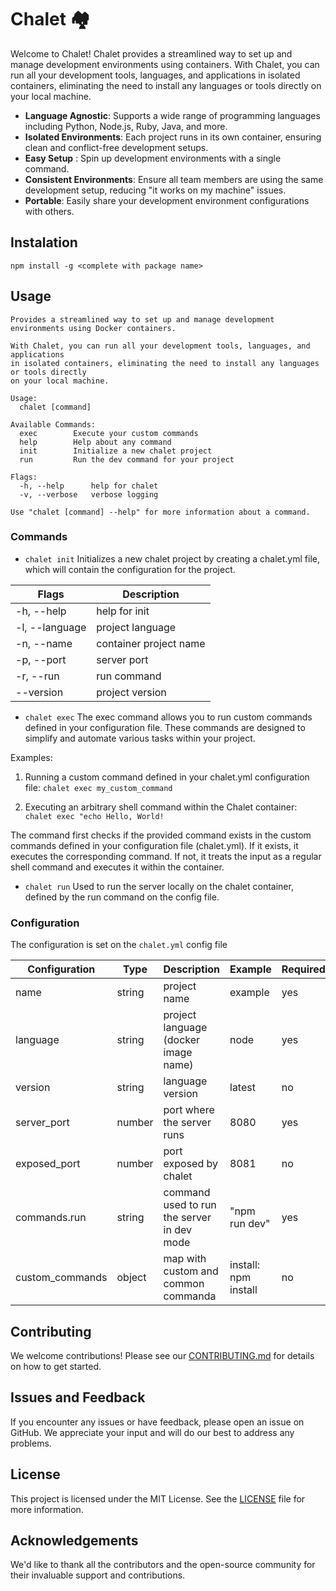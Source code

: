 # Chalet 🏘️

Welcome to Chalet! Chalet provides a streamlined way to set up and manage development environments
using containers. With Chalet, you can run all your development tools, languages, and applications
in isolated containers, eliminating the need to install any languages or tools directly on your local machine.

* **Language Agnostic**: Supports a wide range of programming languages including Python, Node.js, Ruby, Java, and more.
* **Isolated Environments**: Each project runs in its own container, ensuring clean and conflict-free development setups.
* **Easy Setup** : Spin up development environments with a single command.
* **Consistent Environments**: Ensure all team members are using the same development setup, reducing "it works on my machine" issues.
* **Portable**: Easily share your development environment configurations with others.

## Instalation

```
npm install -g <complete with package name>
```
  
## Usage
```
Provides a streamlined way to set up and manage development
environments using Docker containers.

With Chalet, you can run all your development tools, languages, and applications
in isolated containers, eliminating the need to install any languages or tools directly
on your local machine.

Usage:
  chalet [command]

Available Commands:
  exec        Execute your custom commands
  help        Help about any command
  init        Initialize a new chalet project
  run         Run the dev command for your project

Flags:
  -h, --help      help for chalet
  -v, --verbose   verbose logging

Use "chalet [command] --help" for more information about a command.
```

### Commands
- `chalet init` Initializes a new chalet project by creating a chalet.yml file,
which will contain the configuration for the project.

|   Flags                  |  Description            |
| ------------------------ | ----------------------- |
|  -h, --help              | help for init           |
|  -l, --language          | project language        |
|  -n, --name              | container project name  |
|  -p, --port              | server port             |
|  -r, --run               | run command             |
|      --version           | project version         |

- `chalet exec` The exec command allows you to run custom commands defined in your configuration file.
These commands are designed to simplify and automate various tasks within your project.

Examples:

1. Running a custom command defined in your chalet.yml configuration file:
  `chalet exec my_custom_command`

2. Executing an arbitrary shell command within the Chalet container:
  `chalet exec "echo Hello, World!`

The command first checks if the provided command exists in the custom commands defined in your
configuration file (chalet.yml). If it exists, it executes the corresponding command.
If not, it treats the input as a regular shell command and executes it within the container.

- `chalet run` Used to run the server locally on the chalet container, defined by the run command on the config file.

### Configuration
The configuration is set on the `chalet.yml` config file

| Configuration   | Type   | Description                                | Example              | Required |
|-----------------|--------|--------------------------------------------|----------------------|----------|
| name            | string | project name                               | example              | yes      |
| language        | string | project language (docker image name)       | node                 | yes      |
| version         | string | language version                           | latest               | no       |
| server_port     | number | port where the server runs                 | 8080                 | yes      |
| exposed_port    | number | port exposed by chalet                     | 8081                 | no       |
| commands.run    | string | command used to run the server in dev mode | "npm run dev"        | yes      |
| custom_commands | object | map with custom and common commanda        | install: npm install | no       |


## Contributing
We welcome contributions! Please see our [CONTRIBUTING.md](CONTRIBUTING.md) for details on how to get started.

## Issues and Feedback
If you encounter any issues or have feedback, please open an issue on GitHub. We appreciate your input and will do our best to address any problems.

## License
This project is licensed under the MIT License. See the [LICENSE](LICENSE) file for more information.

## Acknowledgements
We'd like to thank all the contributors and the open-source community for their invaluable support and contributions.

